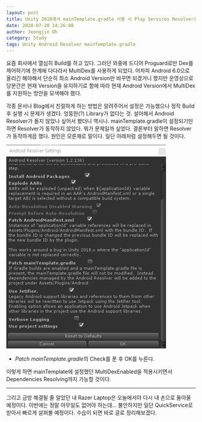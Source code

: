 ```yaml
---
layout: post
title: Unity 2018에서 mainTemplate.gradle 사용 시 Play Services Resolver(Android Resolver)가 동작하지 않을 때 해결 방법
date: 2020-07-20 14:26:00
author: Jeongjin Oh
category: Study
tags: Unity Android Resolver mainTemplate.gradle
---
```


요즘 회사에서 열심히 Build를 하고 있다. 그러던 와중에 드디어 Proguard로만 Dex를 제어하기에 한계에 다다라서 MultiDex를 사용하게 되었다. 어차피 Android 6.0으로 올리긴 해야해서 단순히 최소 Android Version만 바꾸면 되겠거니 했지만 운영상으로 당분간은 현재 Version을 유지하기로 함에 따라 현재 Android Version에서 MultiDex를 지원하는 방안을 모색해야 했다.

각종 문서나 Blog에서 친절하게 하는 방법은 알려주어서 설정은 가능했으나 정작 Build 후 실행 시 문제가 생겼다. 엉뚱한(?) Library가 없다는 것. 설마해서 Android Resolver가 돌지 않았나 싶어서 봤더니 역시나. mainTemplate.gradle이 설정되기만 하면 Resolver가 동작하지 않았다. 뭐가 문제일까 싶었다. 결론부터 말하면 Resolver가 동작하게끔 했다. 원인은 모른채로 말이다. 일단 아래처럼 설정해두면 될 것이다.

![](/images/2020-7-20-How-To-Resolve-When-Play-Services-Resolver-Not-Worked-With-mainTemplate-in-Unity-2018/1.png)

- *Patch mainTemplate.gradle*의 Check를 푼 후 OK를 누른다.

이렇게 하면 mainTemplate에 설정했던 MultiDexEnabled을 적용시키면서 Dependencies Resolving까지 가능할 것이다.

---

그리고 금방 해결될 줄 알았던 내 Razer Laptop은 오늘에서야 다시 내 손으로 돌아올 예정이다. 이번에는 정말 아무일도 없어야 하는데... 불안하지만 일단 QuickService로 받아서 빠르게 살펴볼 예정이다. 수습이 되면 바로 글로 정리해보겠다.
